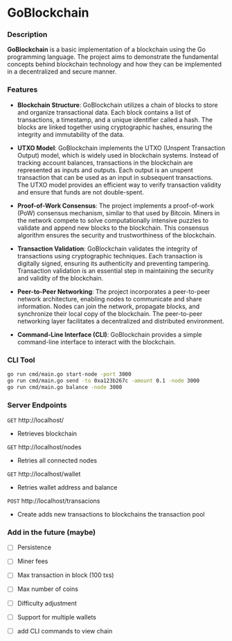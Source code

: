 # GoBlockchain

### Description

**GoBlockchain** is a basic implementation of a blockchain using the Go programming language. The project aims to demonstrate the fundamental concepts behind blockchain technology and how they can be implemented in a decentralized and secure manner.

### Features

- **Blockchain Structure**: GoBlockchain utilizes a chain of blocks to store and organize transactional data. Each block contains a list of transactions, a timestamp, and a unique identifier called a hash. The blocks are linked together using cryptographic hashes, ensuring the integrity and immutability of the data.


- **UTXO Model**: GoBlockchain implements the UTXO (Unspent Transaction Output) model, which is widely used in blockchain systems. Instead of tracking account balances, transactions in the blockchain are represented as inputs and outputs. Each output is an unspent transaction that can be used as an input in subsequent transactions. The UTXO model provides an efficient way to verify transaction validity and ensure that funds are not double-spent.

- **Proof-of-Work Consensus**: The project implements a proof-of-work (PoW) consensus mechanism, similar to that used by Bitcoin. Miners in the network compete to solve computationally intensive puzzles to validate and append new blocks to the blockchain. This consensus algorithm ensures the security and trustworthiness of the blockchain.


- **Transaction Validation**: GoBlockchain validates the integrity of transactions using cryptographic techniques. Each transaction is digitally signed, ensuring its authenticity and preventing tampering. Transaction validation is an essential step in maintaining the security and validity of the blockchain.


- **Peer-to-Peer Networking**: The project incorporates a peer-to-peer network architecture, enabling nodes to communicate and share information. Nodes can join the network, propagate  blocks, and synchronize their local copy of the blockchain. The peer-to-peer networking layer facilitates a decentralized and distributed environment.


- **Command-Line Interface (CLI)**: GoBlockchain provides a simple command-line interface to interact with the blockchain.

[//]: # (Users can create wallets, send transactions, mine blocks, and view the blockchain's current state. )



### CLI Tool

```bash
go run cmd/main.go start-node -port 3000
go run cmd/main.go send -to 0xa123b267c -amount 0.1 -node 3000
go run cmd/main.go balance -node 3000 
```

### Server Endpoints
 `GET` http://localhost/

- Retrieves blockchain 

`GET` http://localhost/nodes

- Retries all connected nodes

`GET` http://localhost/wallet

- Retries wallet address and balance

`POST` http://localhost/transacions
- Create adds new transactions to blockchains the transaction pool



### Add in the future (maybe)
- [ ] Persistence
- [ ] Miner fees
- [ ] Max transaction in block (100 txs)
- [ ] Max number of coins
- [ ] Difficulty adjustment
- [ ] Support for multiple wallets
- [ ] add CLI commands to view chain

